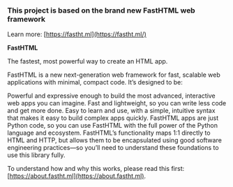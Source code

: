 ### This project is based on the brand new FastHTML web framework

Learn more: [https://fastht.ml](https://fastht.ml/)

**FastHTML**

The fastest, most powerful way to create an HTML app.

FastHTML is a new next-generation web framework for fast, scalable web applications with minimal, compact code. It’s designed to be:

Powerful and expressive enough to build the most advanced, interactive web apps you can imagine.
Fast and lightweight, so you can write less code and get more done.
Easy to learn and use, with a simple, intuitive syntax that makes it easy to build complex apps quickly.
FastHTML apps are just Python code, so you can use FastHTML with the full power of the Python language and ecosystem. FastHTML’s functionality maps 1:1 directly to HTML and HTTP, but allows them to be encapsulated using good software engineering practices—so you’ll need to understand these foundations to use this library fully. 

To understand how and why this works, please read this first: [https://about.fastht.ml](https://about.fastht.ml).